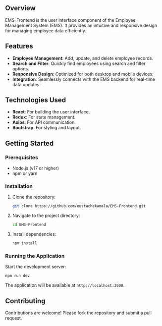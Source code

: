 ## Overview

EMS-Frontend is the user interface component of the Employee Management System (EMS). It provides an intuitive and responsive design for managing employee data efficiently.

## Features

- **Employee Management**: Add, update, and delete employee records.
- **Search and Filter**: Quickly find employees using search and filter options.
- **Responsive Design**: Optimized for both desktop and mobile devices.
- **Integration**: Seamlessly connects with the EMS backend for real-time data updates.

## Technologies Used

- **React**: For building the user interface.
- **Redux**: For state management.
- **Axios**: For API communication.
- **Bootstrap**: For styling and layout.

## Getting Started

### Prerequisites

- Node.js (v17 or higher)
- npm or yarn

### Installation

1. Clone the repository:
    ```bash
    git clone https://github.com/eustachekamala/EMS-Frontend.git
    ```
2. Navigate to the project directory:
    ```bash
    cd EMS-Frontend
    ```
3. Install dependencies:
    ```bash
    npm install
    ```

### Running the Application

Start the development server:
```bash
npm run dev
```
The application will be available at `http://localhost:3000`.

## Contributing

Contributions are welcome! Please fork the repository and submit a pull request.

